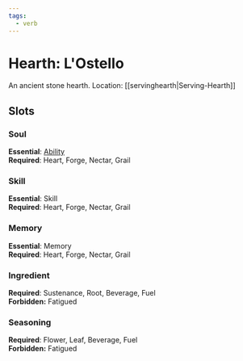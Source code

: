 ```yaml
---
tags:
  - verb
---
```

# Hearth: L'Ostello
An ancient stone hearth.
Location: [[servinghearth|Serving-Hearth]]
## Slots
### Soul
**Essential**: [Ability](https://uadaf.theevilroot.xyz/rowenarium/element/ability)<br>**Required**: Heart, Forge, Nectar, Grail
### Skill
**Essential**: Skill<br>**Required**: Heart, Forge, Nectar, Grail
### Memory
**Essential**: Memory<br>**Required**: Heart, Forge, Nectar, Grail
### Ingredient
**Required**: Sustenance, Root, Beverage, Fuel<br>**Forbidden:** Fatigued
### Seasoning
**Required**: Flower, Leaf, Beverage, Fuel<br>**Forbidden:** Fatigued

